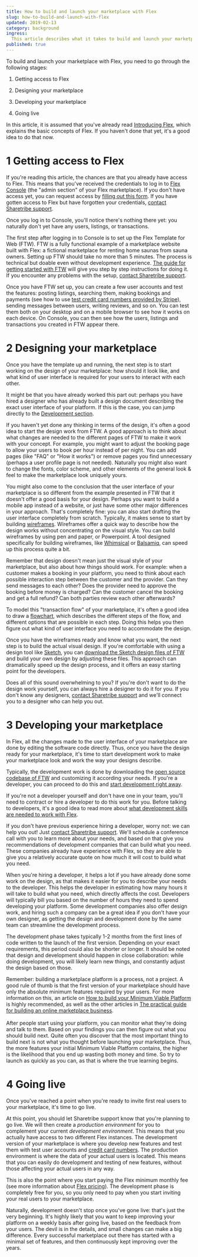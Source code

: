 ```yaml
---
title: How to build and launch your marketplace with Flex
slug: how-to-build-and-launch-with-flex
updated: 2019-02-13
category: background
ingress:
  This article describes what it takes to build and launch your marketplace with Sharetribe Flex. There are four main stages in this process, and we'll go through each one in detail.
published: true
---
```


To build and launch your marketplace with Flex, you need to go through the following stages:

1. Getting access to Flex

2. Designing your marketplace

3. Developing your marketplace

4. Going live

In this article, it is assumed that you've already read [Introducing Flex](/background/introducing-flex/), which explains the basic concepts of Flex. If you haven't done that yet, it's a good idea to do that now. 


# 1 Getting access to Flex

If you're reading this article, the chances are that you already have access to Flex. This means that you've received the credentials to log in to [Flex Console](https://flex-console.sharetribe.com) (the "admin section" of your Flex marketplace). If you don't have access yet, you can request access by [filling out this form](https://sharetribe.typeform.com/to/BI9M4O). If you have gotten access to Flex but have forgotten your credentials, [contact Sharetribe support](mailto:flex-support@sharetribe.com).

Once you log in to Console, you'll notice there's nothing there yet: you naturally don't yet have any users, listings, or transactions.

The first step after logging in to Console is to set up the Flex Template for Web (FTW). FTW is a fully functional example of a marketplace website built with Flex: a fictional marketplace for renting home saunas from sauna owners. Setting up FTW should take no more than 5 minutes. The process is technical but doable even without development experience. [The guide for getting started with FTW](/tutorials/getting-started-with-ftw/) will give you step by step instructions for doing it. If you encounter any problems with the setup, [contact Sharetribe support](mailto:flex-support@sharetribe.com).

Once you have FTW set up, you can create a few user accounts and test the features: posting listings, searching them, making bookings and payments (see how to use [test credit card numbers provided by Stripe](/guides/how-to-set-up-and-use-stripe/#6-test-the-stripe-account-in-flex-template-for-web)), sending messages between users, writing reviews, and so on. You can test them both on your desktop and on a mobile browser to see how it works on each device. On Console, you can then see how the users, listings and transactions you created in FTW appear there.


# 2 Designing your marketplace

Once you have the template up and running, the next step is to start working on the design of your marketplace: how should it look like, and what kind of user interface is required for your users to interact with each other.

It might be that you have already worked this part out: perhaps you have hired a designer who has already built a design document describing the exact user interface of your platform. If this is the case, you can jump directly to the [Development section](#3-developing-your-marketplace).

If you haven't yet done any thinking in terms of the design, it's often a good idea to start the design work from FTW. A good approach is to think about what changes are needed to the different pages of FTW to make it work with your concept. For example, you might want to adjust the booking page to allow your users to book per hour instead of per night. You can add pages (like "FAQ" or "How it works") or remove pages you find unnecessary (perhaps a user profile page is not needed). Naturally you might also want to change the fonts, color scheme, and other elements of the general look & feel to make the marketplace look uniquely yours.

You might also come to the conclusion that the user interface of your marketplace is so different from the example presented in FTW that it doesn't offer a good basis for your design. Perhaps you want to build a mobile app instead of a website, or just have some other major differences in your approach. That's completely fine: you can also start drafting the user interface completely from scratch. Typically, it makes sense to start by building [wireframes](https://en.wikipedia.org/wiki/Website_wireframe). Wireframes offer a quick way to describe how the design works without concentrating on the visual style. You can build wireframes by using pen and paper, or Powerpoint. A tool designed specifically for building wireframes, like [Whimsical](https://whimsical.co/) or [Balsamiq](https://balsamiq.com/), can speed up this process quite a bit.

Remember that design doesn't mean just the visual style of your marketplace, but also about how things should work. For example: when a customer makes a booking in your platform, you need to think about each possible interaction step between the customer and the provider. Can they send messages to each other? Does the provider need to approve the booking before money is charged? Can the customer cancel the booking and get a full refund? Can both parties review each other afterwards?

To model this "transaction flow" of your marketplace, it's often a good idea to draw a [flowchart](https://en.wikipedia.org/wiki/Flowchart), which describes the different steps of the flow, and different options that are possible in each step. Doing this helps you then figure out what kind of user interface you need to accommodate the design.

Once you have the wireframes ready and know what you want, the next step is to build the actual visual design. If you're comfortable with using a design tool like [Sketch](https://www.sketchapp.com/), you can [download the Sketch design files of FTW](https://drive.google.com/drive/folders/171T-lYUGJURrAF5qCtTZ0298WPhhG0SG) and build your own design by adjusting these files. This approach can dramatically speed up the design process, and it offers an easy starting point for the developers.

Does all of this sound overwhelming to you? If you're don't want to do the design work yourself, you can always hire a designer to do it for you. If you don't know any designers, [contact Sharetribe support](mailto:flex-support@sharetribe.com) and we'll connect you to a designer who can help you out.


# 3 Developing your marketplace

In Flex, all the changes made to the user interface of your marketplace are done by editing the software code directly. Thus, once you have the design ready for your marketplace, it's time to start development work to make your marketplace look and work the way your designs describe.

Typically, the development work is done by downloading the [open source codebase of FTW](https://github.com/sharetribe/flex-template-web) and customizing it according your needs. If you're a developer, you can proceed to do this and [start development right away](/guides/how-to-customize-ftw/).

If you're not a developer yourself and don't have one in your team, you'll need to contract or hire a developer to do this work for you. Before talking to developers, it's a good idea to read more about [what development skills are needed to work with Flex](/background/development-skills/).

If you don't have previous experience hiring a developer, worry not: we can help you out! Just [contact Sharetribe support](mailto:flex-support@sharetribe.com). We'll schedule a conference call with you to learn more about your needs, and based on that give you recommendations of development companies that can build what you need. These companies already have experience with Flex, so they are able to give you a relatively accurate quote on how much it will cost to build what you need.

When you're hiring a developer, it helps a lot if you have already done some work on the design, as that makes it easier for you to describe your needs to the developer. This helps the developer in estimating how many hours it will take to build what you need, which directly affects the cost. Developers will typically bill you based on the number of hours they need to spend developing your platform. Some development companies also offer design work, and hiring such a company can be a great idea if you don't have your own designer, as getting the design and development done by the same team can streamline the development process.

The development phase takes typically 1-2 months from the first lines of code written to the launch of the first version. Depending on your exact requirements, this period could also be shorter or longer. It should be noted that design and development should happen in close collaboration: while doing development, you will likely learn new things, and constantly adjust the design based on those.

Remember: building a marketplace platform is a process, not a project. A good rule of thumb is that the first version of your marketplace should have only the absolute minimum features required by your users. For more information on this, an article on [How to build your Minimum Viable Platform](https://www.sharetribe.com/academy/how-to-build-a-minimum-viable-platform/) is highly recommended, as well as the other articles in [The practical guide for building an online marketplace business](https://www.sharetribe.com/academy/guide/). \
 \
After people start using your platform, you can monitor what they're doing and talk to them. Based on your findings you can then figure out what you should build next. Quite often you discover that the most important thing to build next is not what you thought before launching your marketplace. Thus, the more features your initial Minimum Viable Platform contains, the higher is the likelihood that you end up wasting both money and time. So try to launch as quickly as you can, as that is where the true learning begins.


# 4 Going live

Once you've reached a point when you're ready to invite first real users to your marketplace, it's time to go live.

At this point, you should let Sharetribe support know that you're planning to go live. We will then create a _production environment_ for you to complement your current _development environment_. This means that you actually have access to two different Flex instances. The development version of your marketplace is where you develop new features and test them with test user accounts and [credit card numbers](/guides/how-to-set-up-and-use-stripe/). The production environment is where the data of your actual users is located. This means that you can easily do development and testing of new features, without those affecting your actual users in any way.

This is also the point where you start paying the Flex minimum monthly fee (see more information about [Flex pricing](https://www.sharetribe.com/flex/#pricing)). The development phase is completely free for you, so you only need to pay when you start inviting your real users to your marketplace.

Naturally, development doesn't stop once you've gone live: that's just the very beginning. It's highly likely that you want to keep improving your platform on a weekly basis after going live, based on the feedback from your users. The devil is in the details, and small changes can make a big difference. Every successful marketplace out there has started with a minimal set of features, and then continuously kept improving over the years.


<!-- Docs to Markdown version 1.0β15 -->

